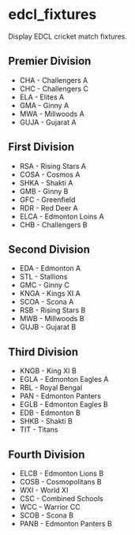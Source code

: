 # edcl_fixtures
Display EDCL cricket match fixtures.


## Premier Division
* CHA - Challengers A
* CHC - Challengers C
* ELA - Elites A
* GMA - Ginny A
* MWA - Millwoods A
* GUJA - Gujarat A

## First Division
* RSA - Rising Stars A
* COSA - Cosmos A
* SHKA - Shakti A
* GMB - Ginny B
* GFC - Greenfield
* RDR - Red Deer A
* ELCA - Edmonton Loins A
* CHB - Challengers B

## Second Division
* EDA - Edmonton A
* STL - Stallions
* GMC - Ginny C
* KNGA - Kings XI A
* SCOA - Scona A
* RSB - Rising Stars B
* MWB - Millwoods B
* GUJB - Gujarat B


## Third Division
* KNGB - King XI B
* EGLA - Edmonton Eagles A
* RBL - Royal Bengal
* PAN - Edmonton Panters
* EGLB - Edmonton Eagles B
* EDB - Edmonton B
* SHKB - Shakti B
* TIT - Titans


## Fourth Division
* ELCB - Edmonton Lions B
* COSB - Cosmopolitans B
* WXI - World XI
* CSC - Combined Schools
* WCC - Warrior CC
* SCOB - Scona B
* PANB - Edmonton Panters B

